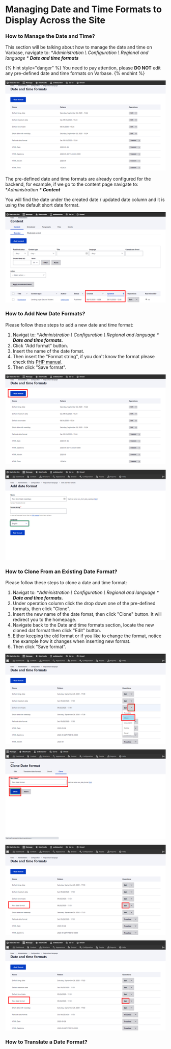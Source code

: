 # Managing Date and Time Formats to Display Across the Site

### How to Manage the Date and Time?

This section will be talking about how to manage the date and time on Varbase, navigate to: **Administration \ Configuration \ Regional and language \** _**Date and time formats**_

{% hint style="danger" %}
You need to pay attention, please **DO NOT** edit any pre-defined date and time formats on Varbase.
{% endhint %}

![Pre-defined date and time formats](../../.gitbook/assets/image%20%2826%29.png)

The pre-defined date and time formats are already configured for the backend, for example, if we go to the content page navigate to: **Administration \** _**Content**_

You will find the date under the created date /  updated date column and it is using the default short date format.

![Content page using default short date format](../../.gitbook/assets/image%20%2815%29.png)

### How to Add New Date Formats?

Please follow these steps to add a new date and time format:

1. Navigat to: **Administration \ Configuration \ Regional and language \** _**Date and time formats.**_
2. Click "Add format" button.
3. Insert the name of the date fomat.
4. Then insert the "Format string", if you don't know the format please check this [PHP manual](https://www.php.net/manual/en/function.date.php).
5. Then click "Save format".

![Date and time formats page](../../.gitbook/assets/image%20%2816%29.png)

![Adding new date and time format page](../../.gitbook/assets/image%20%2821%29.png)

### **How to Clone From an Existing Date Format?**

Please follow these steps to clone a date and time format:

1. Navigat to: **Administration \ Configuration \ Regional and language \** _**Date and time formats.**_
2. Under operation column click the drop down one of the pre-defined formats, then click "Clone".
3. Insert the new name of the date fomat, then click "Clone" button. It will redirect you to the homepage.
4. Navigate back to the Date and time formats section, locate the new cloned dat format then click "Edit" button.
5. Either keeping the old format or if you like to change the format, notice the example how it changes when inserting new format.
6. Then click "Save format".

![Cloning a pre-defined format](../../.gitbook/assets/image%20%2819%29.png)

![Clone date format page](../../.gitbook/assets/image%20%2824%29.png)

![Locating the cloned date format](../../.gitbook/assets/image%20%2827%29.png)

![](../../.gitbook/assets/image%20%2822%29.png)

### How to Translate a Date Format?

